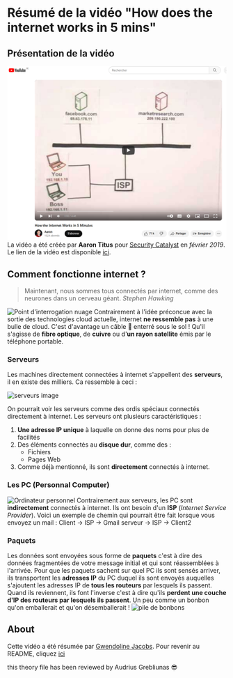 # Résumé de la vidéo "How does the internet works in 5 mins" 

## Présentation de la vidéo 
![Screenshot vidéo](/BECODE-TRAINING-Gwendoline-Jacobs/refs/video.png)
La vidéo a été créée par **Aaron Titus** pour [Security Catalyst](https://securitycatalyst.com/) en *février 2019*.
Le lien de la vidéo est disponible [ici](https://www.youtube.com/watch?v=7_LPdttKXPc).

## Comment fonctionne internet ?
>Maintenant, nous sommes tous connectés par internet, comme des neurones dans un cerveau géant.
>*Stephen Hawking*

![Point d'interrogation nuage](https://meiklesinvestor.com/wp-content/plugins/use-your-drive/css/clouds/cloud_status_256.png)
Contrairement à l'idée préconcue avec la sortie des technologies cloud actuelle, internet **ne ressemble pas** à une bulle de cloud. C'est d'avantage un câble :electric_plug: enterré sous le sol !
Qu'il s'agisse de **fibre optique**, de **cuivre** ou d'**un rayon satellite** émis par le téléphone portable.

### Serveurs
Les machines directement connectées à internet s'appellent des **serveurs**, il en existe des milliers. Ca ressemble à ceci :

![serveurs image](https://bi.fr/wp-content/uploads/2020/12/serveur-1.jpg)

On pourrait voir les serveurs comme des ordis spéciaux connectés directement à internet. 
Les serveurs ont plusieurs caractéristiques :
1. **Une adresse IP unique** à laquelle on donne des noms pour plus de facilités
2. Des éléments connectés au **disque dur**, comme des :
    - Fichiers
    - Pages Web
3. Comme déjà mentionné, ils sont **directement** connectés à internet. 

### Les PC (Personnal Computer)
![Ordinateur personnel](https://static.javatpoint.com/computer/images/pc.jpg)
Contrairement aux serveurs, les PC sont **indirectement** connectés à internet. Ils ont besoin d'un **ISP** (*Internet Service Provider*). 
Voici un exemple de chemin qui pourrait être fait lorsque vous envoyez un mail :
Client -> ISP -> Gmail serveur -> ISP -> Client2

### Paquets
Les données sont envoyées sous forme de **paquets** c'est à dire des données fragmentées de votre message initial et qui sont réassemblées à l'arrivée. Pour que les paquets sachent sur quel PC ils sont sensés arriver, ils transportent les **adresses IP** du PC duquel ils sont envoyés auquelles s'ajoutent les adresses IP de **tous les routeurs** par lesquels ils passent. Quand ils reviennent, ils font l'inverse c'est à dire qu'ils **perdent une couche d'IP des routeurs par lesquels ils passent**. Un peu comme un bonbon qu'on emballerait et qu'on désemballerait ! 
![pile de bonbons](https://media.giphy.com/media/Jsi0pCShyVEo2xOjtJ/giphy.gif)

## About
Cette vidéo a été résumée par [Gwendoline Jacobs](https://github.com). 
Pour revenir au README, cliquez [ici](/BECODE-TRAINING-Gwendoline-Jacobs/README.md)

this theory file has been reviewed by Audrius Grebliunas :sunglasses:

